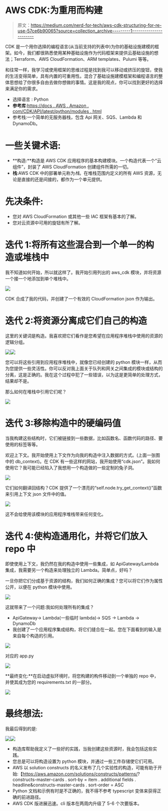 # AWS CDK:为重用而构建

> 原文：<https://medium.com/nerd-for-tech/aws-cdk-structuring-for-re-use-57ce6b90065?source=collection_archive---------1----------------------->

CDK 是一个用你选择的编程语言(从当前支持的列表中)为你的基础设施建模的框架。如今，我们都很熟悉使用某种基础设施作为代码框架来提供云基础设施的想法；Terraform、AWS CloudFormation、ARM templates、Pulumi 等等。

和往常一样，我学习或使用框架的思维过程是找到我可以移动或挤压的旋钮，使我的生活变得简单，具有内置的可重用性。混合了基础设施建模框架和编程语言的整体思想给了你很多自由去做你想做的事情。这是我的观点，你可以找到更好的选择来满足你的需求。

*   选择语言 : Python
*   **参考库**:[https://docs . AWS . Amazon . com/CDK/API/latest/python/modules . html](https://docs.aws.amazon.com/cdk/api/latest/python/modules.html)
*   参考栈:一个简单的无服务器栈，包含 Api 网关、SQS、Lambda 和 DynamoDb。

# 一些关键术语:

*   **构造:**构造是 AWS CDK 应用程序的基本构建模块。一个构造代表一个“云组件”，封装了 AWS CloudFormation 创建组件所需的一切。
*   **栈**:AWS CDK 中的部署单元称为*栈*。在堆栈范围内定义的所有 AWS 资源，无论是直接的还是间接的，都作为一个单元提供。

# 先决条件:

*   您对 AWS CloudFormation 或其他一些 IAC 框架有基本的了解。
*   您对云资源中可用的旋钮有所了解。

# 迭代 1:将所有这些混合到一个单一的构造或堆栈中

我不知道如何开始，所以就这样了。我开始引用列出的 aws_cdk 模块，并将资源一个接一个地添加到单个堆栈中。

![](img/b8d47e549c80cf88dc3123135aeb9613.png)

CDK 合成了我的代码，并创建了一个有效的 CloudFormation json 作为输出。

# 迭代 2:将资源分离成它们自己的构造

这里的关键词是构造。我喜欢把它们看作是您希望在应用程序堆栈中使用的资源的逻辑分组。

![](img/626d5ef3f95b2cbbb97c949490d31214.png)![](img/63ac85b88d152e0a48653f937e8454c6.png)

您可以将这些引用到应用程序堆栈中，就像您已经创建的 python 模块一样，从而为您提供一些灵活性。你可以反对我上面关于队列和网关之间集成的模块或结构的分离，这是正确的。我在这个过程中犯了一些错误，以为这是更简单的处理方式，结果却不是。

那么如何在堆栈中引用它们呢？

![](img/e5481f7ba8b238c0c0805d8ab3086e38.png)

# 迭代 3:移除构造中的硬编码值

当我构建这些结构时，它们被链接到一些数据，比如函数名、函数代码的路径、要使用的标签等等。

欢迎上下文。我开始使用上下文作为向我的构造中注入数据的方式。(上面一张图中的 db_context)。在 CDK 有一些这样的网站，我开始使用“cdk.json”。我如何使用它？我可能已经陷入了我想用一个构造做的一些定制的兔子洞。

![](img/f9aaf43b71809058a0d821dbfe1147db.png)

它们如何翻译回结构？CDK 提供了一个漂亮的“self.node.try_get_context()”函数来引用上下文 json 文件中的值。

![](img/1474718f2925c2a314643f206f4bf483.png)

这不会给使用该模块的应用程序堆栈带来任何变化。

# 迭代 4:使构造通用化，并将它们放入 repo 中

即使使用上下文，我仍然在我的构造中使用一些集成，如 ApiGateway/Lambda 集成，我需要另一个构造来处理独立的 Lambda。简单点，好吗？

一旦你把它们分成基于资源的结构，我们如何正确的集成？您可以将它们作为属性公开，以便在 python 模块中使用。

![](img/0ff4678535a8e383fd09e4a236bdb3fa.png)

这就带来了一个问题:我如何处理所有的集成？

*   ApiGateway-> Lambda(一些临时 lambda)-> SQS -> Lambda -> DynamoDb
*   我创建了一个应用程序集成结构，将它们缝合在一起。您在下面看到的输入是来自每个构造的引用。

![](img/bbc0bf16dcec45cfdb6d51708efe62e8.png)

对应的 app.py

![](img/c4641378179b202327b0807090f37263.png)

**最终变化:**在启动虚拟环境时，将您构建的构件移动到一个单独的 repo 中，并使其成为您的 requirements.txt 的一部分。

![](img/ae5e96557e8b7eb21085632d3b21308b.png)

# 最终想法:

我最后得到的是:

![](img/90ef482054cc6cff544e55c86161c626.png)![](img/60d10038d832653798d23ec57e93a660.png)

*   构造库帮助我定义了一些好的实践，当我创建这些资源时，我会包括这些实践。
*   您总是可以将构造设置为 python 模块，并通过一些工件存储使它们可用。
*   AWS 以 solution constructs 的名义发布了几个实验性的构造，可能有助于开始:【https://aws.amazon.com/solutions/constructs/patterns/? constructs-master-cards . sort-by = item . additional fields . headline&constructs-master-cards . sort-order = ASC
*   Python 文档和示例有时是不正确的，我不得不参考 typescript 变体来获得正确的前进路径。
*   AWS CDK 版进展迅速。cli 版本在两周内升级了 5-6 个次要版本。